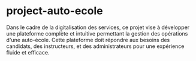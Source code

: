 # project-auto-ecole
Dans le cadre de la digitalisation des services, ce projet vise à développer une plateforme complète et intuitive permettant la gestion des opérations d'une auto-école. Cette plateforme doit répondre aux besoins des candidats, des instructeurs, et des administrateurs pour une expérience fluide et efficace.
